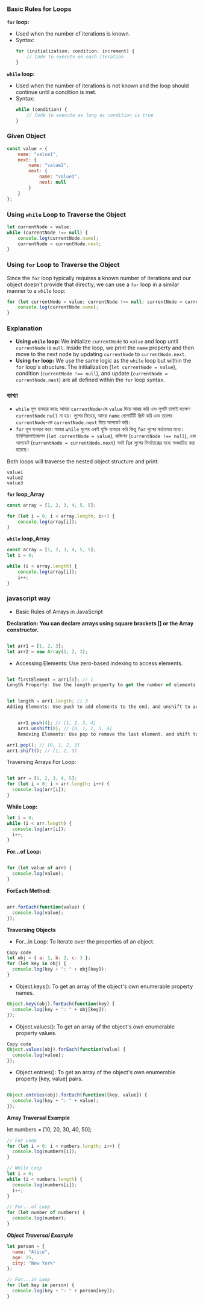 ### Basic Rules for Loops



**`for` loop:**
- Used when the number of iterations is known.
- Syntax:
  ```javascript
  for (initialization; condition; increment) {
      // Code to execute on each iteration
  }
  ```



**`while` loop:**
- Used when the number of iterations is not known and the loop should continue until a condition is met.
- Syntax:
  ```javascript
  while (condition) {
      // Code to execute as long as condition is true
  }
  ```




### Given Object
```javascript
const value = {
    name: "value1",
    next: {
        name: "value2",
        next: {
            name: "value3",
            next: null
        }
    }
};
```

### Using `while` Loop to Traverse the Object
```javascript
let currentNode = value;
while (currentNode !== null) {
    console.log(currentNode.name);
    currentNode = currentNode.next;
}
```

### Using `for` Loop to Traverse the Object
Since the `for` loop typically requires a known number of iterations and our object doesn't provide that directly, we can use a `for` loop in a similar manner to a `while` loop:

```javascript
for (let currentNode = value; currentNode !== null; currentNode = currentNode.next) {
    console.log(currentNode.name);
}
```

### Explanation
- **Using `while` loop:** We initialize `currentNode` to `value` and loop until `currentNode` is `null`. Inside the loop, we print the `name` property and then move to the next node by updating `currentNode` to `currentNode.next`.
- **Using `for` loop:** We use the same logic as the `while` loop but within the `for` loop's structure. The initialization (`let currentNode = value`), condition (`currentNode !== null`), and update (`currentNode = currentNode.next`) are all defined within the `for` loop syntax.


### ব্যাখ্যা
- `while` লুপ ব্যবহার করে: আমরা `currentNode`-কে `value` দিয়ে আরম্ভ করি এবং লুপটি চালাই যতক্ষণ `currentNode` `null` না হয়। লুপের ভিতরে, আমরা `name` প্রোপার্টিটি প্রিন্ট করি এবং তারপর `currentNode`-কে `currentNode.next` দিয়ে আপডেট করি।
- `for` লুপ ব্যবহার করে: আমরা `while` লুপের একই যুক্তি ব্যবহার করি কিন্তু `for` লুপের কাঠামোর মধ্যে। ইনিশিয়ালাইজেশন (`let currentNode = value`), কন্ডিশন (`currentNode !== null`), এবং আপডেট (`currentNode = currentNode.next`) সবই for লুপের সিনট্যাক্সের মধ্যে সংজ্ঞায়িত করা হয়েছে।

Both loops will traverse the nested object structure and print:
```
value1
value2
value3
```

**`for` loop_Array**

```javascript
const array = [1, 2, 3, 4, 5, 5];

for (let i = 0; i < array.length; i++) {
    console.log(array[i]);
}
```

**`while` loop_Array**

```javascript
const array = [1, 2, 3, 4, 5, 5];
let i = 0;

while (i < array.length) {
    console.log(array[i]);
    i++;
}
```


### javascript way 

- Basic Rules of Arrays in JavaScript

**Declaration: You can declare arrays using square brackets [] or the Array constructor.**

```javascript

let arr1 = [1, 2, 3];
let arr2 = new Array(1, 2, 3);

```
- Accessing Elements: Use zero-based indexing to access elements.

```javascript

let firstElement = arr1[0]; // 1
Length Property: Use the length property to get the number of elements.

```

```javascript

let length = arr1.length; // 3
Adding Elements: Use push to add elements to the end, and unshift to add to the beginning.

```

```javascript

    arr1.push(4); // [1, 2, 3, 4]
    arr1.unshift(0); // [0, 1, 2, 3, 4]
    Removing Elements: Use pop to remove the last element, and shift to remove the first.
```
```javascript
arr1.pop(); // [0, 1, 2, 3]
arr1.shift(); // [1, 2, 3]
```




Traversing Arrays
For Loop:

```javascript

let arr = [1, 2, 3, 4, 5];
for (let i = 0; i < arr.length; i++) {
  console.log(arr[i]);
}
```
**While Loop:**

```javascript
let i = 0;
while (i < arr.length) {
  console.log(arr[i]);
  i++;
}
```


**For...of Loop:**

```javascript

for (let value of arr) {
  console.log(value);
}
```

**ForEach Method:**

```javascript

arr.forEach(function(value) {
  console.log(value);
});
```


**Traversing Objects**

- For...in Loop: To iterate over the properties of an object.

```javascript
Copy code
let obj = { a: 1, b: 2, c: 3 };
for (let key in obj) {
  console.log(key + ": " + obj[key]);
}
```
- Object.keys(): To get an array of the object's own enumerable property names.

```javascript
Object.keys(obj).forEach(function(key) {
  console.log(key + ": " + obj[key]);
});
```




- Object.values(): To get an array of the object's own enumerable property values.

```javascript
Copy code
Object.values(obj).forEach(function(value) {
  console.log(value);
});
```



- Object.entries(): To get an array of the object's own enumerable property [key, value] pairs.

```javascript

Object.entries(obj).forEach(function([key, value]) {
  console.log(key + ": " + value);
});

```

**Array Traversal Example**

let numbers = [10, 20, 30, 40, 50];

```javascript
// For Loop
for (let i = 0; i < numbers.length; i++) {
  console.log(numbers[i]);
}

// While Loop
let i = 0;
while (i < numbers.length) {
  console.log(numbers[i]);
  i++;
}
```

```javascript
// For...of Loop
for (let number of numbers) {
  console.log(number);
}
```

***Object Traversal Example***




```javascript
let person = {
  name: "Alice",
  age: 25,
  city: "New York"
};

// For...in Loop
for (let key in person) {
  console.log(key + ": " + person[key]);
}

```
